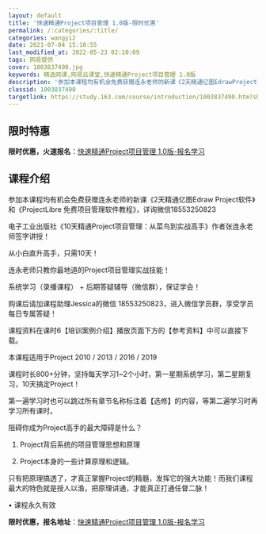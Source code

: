 ```yaml
---
layout: default
title: '快速精通Project项目管理 1.0版-限时优惠'
permalink: /:categories/:title/
categories: wangyi2
date: 2021-07-04 15:10:55
last_modified_at: 2022-05-23 02:10:09
tags: 网易提供
cover: 1003837490.jpg
keywords: 精选网课,网易云课堂,快速精通Project项目管理 1.0版
description: '参加本课程均有机会免费获赠连永老师的新课《2天精通亿图EdrawProject软件》和《ProjectLibre免费项目'
classid: 1003837490
targetlink: https://study.163.com/course/introduction/1003837490.htm?share=1&shareId=1025206652&utm_campaign=share&utm_medium=iphoneShare&utm_source=&utm_u=1025206652
---
```


## 限时特惠

**限时优惠，火速报名**：[快速精通Project项目管理 1.0版-报名学习](https://study.163.com/course/introduction/1003837490.htm?share=1&shareId=1025206652&utm_campaign=share&utm_medium=iphoneShare&utm_source=&utm_u=1025206652)

## 课程介绍

参加本课程均有机会免费获赠连永老师的新课《2天精通亿图Edraw Project软件》和《ProjectLibre 免费项目管理软件教程》，详询微信18553250823



电子工业出版社《10天精通Project项目管理：从菜鸟到实战高手》作者张连永老师签字讲授！

从小白直升高手，只需10天！

连永老师只教你最地道的Project项目管理实战技能！



系统学习（录播课程） + 后期答疑辅导（微信群），保证学会！

购课后请加课程助理Jessica的微信 18553250823，进入微信学员群，享受学员每日专属答疑！

课程资料在课时6【培训案例介绍】播放页面下方的【参考资料】中可以直接下载。



本课程适用于Project 2010 / 2013 / 2016 / 2019

课程时长800+分钟，坚持每天学习1~2个小时，第一星期系统学习，第二星期复习，10天搞定Project！

第一遍学习时也可以跳过所有章节名称标注着【选修】的内容，等第二遍学习时再学习所有课时。



阻碍你成为Project高手的最大障碍是什么？

1. Project背后系统的项目管理思想和原理

2. Project本身的一些计算原理和逻辑。

只有把原理搞透了，才真正掌握Project的精髓，发挥它的强大功能！而我们课程最大的特色就是授人以渔，把原理讲通，才能真正打通任督二脉！



•	课程永久有效

**限时优惠，报名地址**：[快速精通Project项目管理 1.0版-报名学习](https://study.163.com/course/introduction/1003837490.htm?share=1&shareId=1025206652&utm_campaign=share&utm_medium=iphoneShare&utm_source=&utm_u=1025206652)

